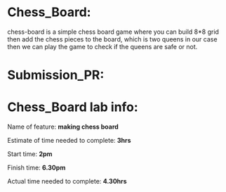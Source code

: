 # **Chess_Board:**
chess-board is a simple chess board game where you can build 8*8 grid then add the chess pieces to the board, which is two queens in our case then we can play the game to check if the queens are safe or not.

# Submission_PR:
[]()


# **Chess_Board lab info:**
Name of feature: __making chess board__

Estimate of time needed to complete: __3hrs__

Start time: __2pm__

Finish time: __6.30pm__

Actual time needed to complete: __4.30hrs__